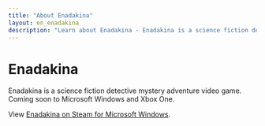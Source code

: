 ```yaml
---
title: "About Enadakina"
layout: en_enadakina
description: "Learn about Enadakina - Enadakina is a science fiction detective mystery adventure video game."
---
```

# Enadakina

Enadakina is a science fiction detective mystery adventure video game. Coming soon to Microsoft Windows and Xbox One.

View [Enadakina on Steam for Microsoft Windows](https://store.steampowered.com/app/1004160/Enadakina/).	
